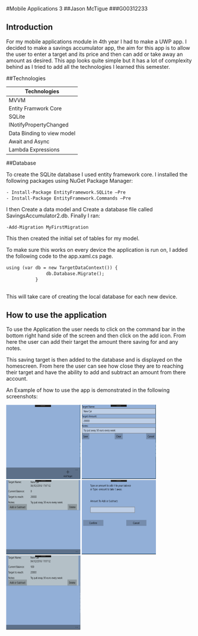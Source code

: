 #Mobile Applications 3
##Jason McTigue
###G00312233

## Introduction
For my mobile applications module in 4th year I had to make a UWP app. I decided to make a savings accumulator app, the aim
for this app is to allow the user to enter a target and its price and then can add or take away an amount as desired. This app 
looks quite simple but it has a lot of complexity behind as I tried to add all the technologies I learned this semester.


##Technologies 

| **Technologies**       | 
| -------------          |
| MVVM    |
| Entity Framwork Core   |
| SQLite | 
| INotifyPropertyChanged |
| Data Binding to view model |
| Await and Async |
| Lambda Expressions |

##Database

To create the SQLite database I used entity framework core. I installed the following packages using NuGet Package Manager:

    - Install-Package EntityFramework.SQLite –Pre
    - Install-Package EntityFramework.Commands –Pre 

I then Create a data model and Create a database file called SavingsAccumulator2.db.
Finally  I ran:

    -Add-Migration MyFirstMigration
    
 This then created the initial set of tables for my model.
 
 To make sure this works on every device the application is run on, I added the following code to the app.xaml.cs page.
 
 ```
 using (var db = new TargetDataContext()) {
                db.Database.Migrate();
            }
            
```

This will take care of creating the local database for each new device.



## How to use the application
To use the Application the user needs to click on the command bar in the bottom right hand side of the screen and then click on the add icon.
From here the user can add their target the amount there saving for and any notes.

This saving target is then added to the database and is displayed on the homescreen. From here the user can see how close they are to reaching their target and have the ability to add and subtract an amount from there account.

An Example of how to use the app is demonstrated in the following screenshots:



<img src="Screenshots/Homepage.PNG" alt="home" width="200" height="200"/>
<img src="Screenshots/add_page.PNG" alt="home" width="200" height="200"/>
<img src="Screenshots/main_page.PNG" alt="home" width="200" height="200"/>
<img src="Screenshots/add.PNG" alt="home" width="200" height="200"/>
<img src="Screenshots/updated.PNG" alt="home" width="200" height="200"/>